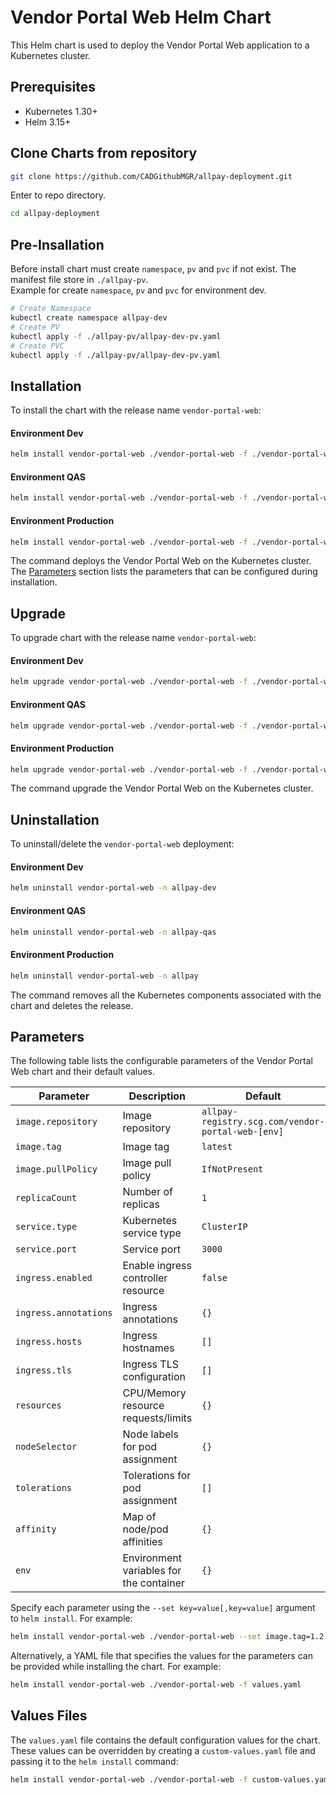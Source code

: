 # Vendor Portal Web Helm Chart

This Helm chart is used to deploy the Vendor Portal Web application to a Kubernetes cluster.

## Prerequisites

- Kubernetes 1.30+
- Helm 3.15+

## Clone Charts from repository

```bash
git clone https://github.com/CADGithubMGR/allpay-deployment.git
```
Enter to repo directory.
```bash
cd allpay-deployment
```
## Pre-Insallation
Before install chart must create `namespace`, `pv` and `pvc` if not exist. The manifest file store in `./allpay-pv`.
<br/>Example for create `namespace`, `pv` and `pvc` for environment dev.
```bash
# Create Namespace
kubectl create namespace allpay-dev
# Create PV
kubectl apply -f ./allpay-pv/allpay-dev-pv.yaml
# Create PVC
kubectl apply -f ./allpay-pv/allpay-dev-pv.yaml
```

## Installation

To install the chart with the release name `vendor-portal-web`:

#### Environment Dev

```bash
helm install vendor-portal-web ./vendor-portal-web -f ./vendor-portal-web/values.dev.yaml -n allpay-dev
```
#### Environment QAS

```bash
helm install vendor-portal-web ./vendor-portal-web -f ./vendor-portal-web/values.qas.yaml -n allpay-qas
```
#### Environment Production

```bash
helm install vendor-portal-web ./vendor-portal-web -f ./vendor-portal-web/values.prd.yaml -n allpay
```

The command deploys the Vendor Portal Web on the Kubernetes cluster. The [Parameters](#parameters) section lists the parameters that can be configured during installation.

## Upgrade

To upgrade chart with the release name `vendor-portal-web`:

#### Environment Dev

```bash
helm upgrade vendor-portal-web ./vendor-portal-web -f ./vendor-portal-web/values.dev.yaml -n allpay-dev
```
#### Environment QAS

```bash
helm upgrade vendor-portal-web ./vendor-portal-web -f ./vendor-portal-web/values.qas.yaml -n allpay-qas
```
#### Environment Production

```bash
helm upgrade vendor-portal-web ./vendor-portal-web -f ./vendor-portal-web/values.prd.yaml -n allpay
```

The command upgrade the Vendor Portal Web on the Kubernetes cluster.

## Uninstallation

To uninstall/delete the `vendor-portal-web` deployment:

#### Environment Dev

```bash
helm uninstall vendor-portal-web -n allpay-dev
```
#### Environment QAS

```bash
helm uninstall vendor-portal-web -n allpay-qas
```
#### Environment Production

```bash
helm uninstall vendor-portal-web -n allpay
```

The command removes all the Kubernetes components associated with the chart and deletes the release.

## Parameters

The following table lists the configurable parameters of the Vendor Portal Web chart and their default values.

| Parameter                        | Description                                                  | Default                   |
|----------------------------------|--------------------------------------------------------------|---------------------------|
| `image.repository`               | Image repository                                             | `allpay-registry.scg.com/vendor-portal-web-[env]` |
| `image.tag`                      | Image tag                                                    | `latest`                  |
| `image.pullPolicy`               | Image pull policy                                            | `IfNotPresent`            |
| `replicaCount`                   | Number of replicas                                           | `1`                       |
| `service.type`                   | Kubernetes service type                                      | `ClusterIP`               |
| `service.port`                   | Service port                                                 | `3000`                    |
| `ingress.enabled`                | Enable ingress controller resource                           | `false`                   |
| `ingress.annotations`            | Ingress annotations                                          | `{}`                      |
| `ingress.hosts`                  | Ingress hostnames                                            | `[]`                      |
| `ingress.tls`                    | Ingress TLS configuration                                    | `[]`                      |
| `resources`                      | CPU/Memory resource requests/limits                          | `{}`                      |
| `nodeSelector`                   | Node labels for pod assignment                               | `{}`                      |
| `tolerations`                    | Tolerations for pod assignment                               | `[]`                      |
| `affinity`                       | Map of node/pod affinities                                   | `{}`                      |
| `env`                            | Environment variables for the container                      | `{}`                      |

Specify each parameter using the `--set key=value[,key=value]` argument to `helm install`. For example:

```bash
helm install vendor-portal-web ./vendor-portal-web --set image.tag=1.2.3,replicaCount=2
```

Alternatively, a YAML file that specifies the values for the parameters can be provided while installing the chart. For example:

```bash
helm install vendor-portal-web ./vendor-portal-web -f values.yaml
```

## Values Files

The `values.yaml` file contains the default configuration values for the chart. These values can be overridden by creating a `custom-values.yaml` file and passing it to the `helm install` command:

```bash
helm install vendor-portal-web ./vendor-portal-web -f custom-values.yaml
```
